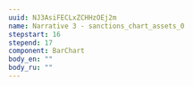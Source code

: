 ```yaml
---
uuid: NJ3AsiFECLxZCHHzOEj2m
name: Narrative 3 - sanctions_chart_assets_0
stepstart: 16
stepend: 17
component: BarChart
body_en: ""
body_ru: ""
---
```

